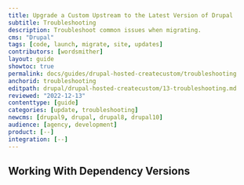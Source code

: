 ```yaml
---
title: Upgrade a Custom Upstream to the Latest Version of Drupal
subtitle: Troubleshooting
description: Troubleshoot common issues when migrating.
cms: "Drupal"
tags: [code, launch, migrate, site, updates]
contributors: [wordsmither]
layout: guide
showtoc: true
permalink: docs/guides/drupal-hosted-createcustom/troubleshooting
anchorid: troubleshooting
editpath: drupal/drupal-hosted-createcustom/13-troubleshooting.md
reviewed: "2022-12-13"
contenttype: [guide]
categories: [update, troubleshooting]
newcms: [drupal9, drupal, drupal8, drupal10]
audience: [agency, development]
product: [--]
integration: [--]
---
```


## Working With Dependency Versions

<Partial file="composer-updating.md" />

<Partial file="drupal/troubleshooting-general.md" />